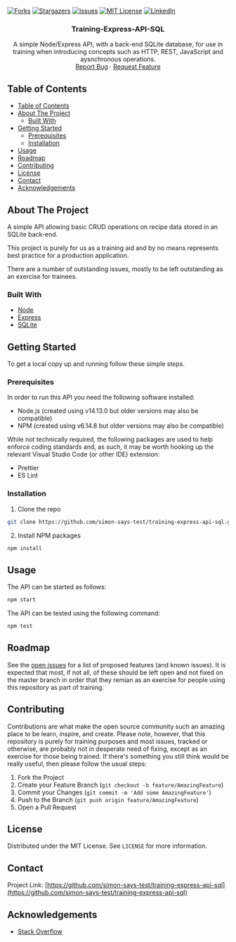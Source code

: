 <!--
*** README.md based on https://github.com/othneildrew/Best-README-Template
-->

<!-- PROJECT SHIELDS -->

[![Forks][forks-shield]][forks-url]
[![Stargazers][stars-shield]][stars-url]
[![Issues][issues-shield]][issues-url]
[![MIT License][license-shield]][license-url]
[![LinkedIn][linkedin-shield]][linkedin-url]

<!-- PROJECT LOGO
<br />
<p align="center">
  <a href="https://github.com/simon-says-test/training-express-api-sql">
    <img src="https://nodejs.org/static/images/logos/nodejs-new-pantone-black.ai" alt="Logo" width="122" height="75">
  </a>
-->
  <h3 align="center">Training-Express-API-SQL</h3>

  <p align="center">
    A simple Node/Express API, with a back-end SQLite database, for use in training when introducing concepts such as HTTP, REST, JavaScript and aysnchronous operations. 
    <br />
    <a href="https://github.com/simon-says-test/training-express-api-sql/issues">Report Bug</a>
    ·
    <a href="https://github.com/simon-says-test/training-express-api-sql/issues">Request Feature</a>
  </p>
</p>

<!-- TABLE OF CONTENTS -->

## Table of Contents

- [Table of Contents](#table-of-contents)
- [About The Project](#about-the-project)
  - [Built With](#built-with)
- [Getting Started](#getting-started)
  - [Prerequisites](#prerequisites)
  - [Installation](#installation)
- [Usage](#usage)
- [Roadmap](#roadmap)
- [Contributing](#contributing)
- [License](#license)
- [Contact](#contact)
- [Acknowledgements](#acknowledgements)

<!-- ABOUT THE PROJECT -->

## About The Project

A simple API allowing basic CRUD operations on recipe data stored in an SQLite back-end.

This project is purely for us as a training aid and by no means represents best practice for a production application.

There are a number of outstanding issues, mostly to be left outstanding as an exercise for trainees.

### Built With

- [Node](https://nodejs.org/)
- [Express](https://expressjs.com/)
- [SQLite](https://sqlite.org/)

<!-- GETTING STARTED -->

## Getting Started

To get a local copy up and running follow these simple steps.

### Prerequisites

In order to run this API you need the following software installed:

- Node.js (created using v14.13.0 but older versions may also be compatible)
- NPM (created using v6.14.8 but older versions may also be compatible)

While not technically required, the following packages are used to help enforce coding standards and, as such, it may be worth hooking up the relevant Visual Studio Code (or other IDE) extension:

- Prettier
- ES Lint

### Installation

1. Clone the repo

```sh
git clone https://github.com/simon-says-test/training-express-api-sql.git
```

2. Install NPM packages

```sh
npm install
```

<!-- USAGE EXAMPLES -->

## Usage

The API can be started as follows:

```sh
npm start
```

The API can be tested using the following command:

```sh
npm test
```

<!-- ROADMAP -->

## Roadmap

See the [open issues](https://github.com/simon-says-test/training-express-api-sql/issues) for a list of proposed features (and known issues). It is expected that most, if not all, of these should be left open and not fixed on the master branch in order that they remian as an exercise for people using this repository as part of training.

<!-- CONTRIBUTING -->

## Contributing

Contributions are what make the open source community such an amazing place to be learn, inspire, and create. Please note, however, that this repository is purely for training purposes and most issues, tracked or otherwise, are probably not in desperate need of fixing, except as an exercise for those being trained. If there's something you still think would be really useful, then please follow the usual steps:

1. Fork the Project
2. Create your Feature Branch (`git checkout -b feature/AmazingFeature`)
3. Commit your Changes (`git commit -m 'Add some AmazingFeature'`)
4. Push to the Branch (`git push origin feature/AmazingFeature`)
5. Open a Pull Request

<!-- LICENSE -->

## License

Distributed under the MIT License. See `LICENSE` for more information.

<!-- CONTACT -->

## Contact

Project Link: [https://github.com/simon-says-test/training-express-api-sql](https://github.com/simon-says-test/training-express-api-sql)

<!-- ACKNOWLEDGEMENTS -->

## Acknowledgements

- [Stack Overflow](https://stackoverflow.com)

<!-- MARKDOWN LINKS & IMAGES -->
<!-- https://www.markdownguide.org/basic-syntax/#reference-style-links -->

[forks-shield]: https://img.shields.io/github/forks/simon-says-test/training-express-api-sql?label=forks
[forks-url]: https://github.com/simon-says-test/training-express-api-sql/network/members
[stars-shield]: https://img.shields.io/github/stars/simon-says-test/training-express-api-sql
[stars-url]: https://github.com/simon-says-test/training-express-api-sql/stargazers
[issues-shield]: https://img.shields.io/github/issues/simon-says-test/training-express-api-sql
[issues-url]: https://github.com/simon-says-test/training-express-api-sql/issues
[license-shield]: https://img.shields.io/github/license/simon-says-test/training-express-api-sql
[license-url]: https://github.com/simon-says-test/training-express-api-sql/blob/master/LICENSE.txt
[linkedin-shield]: https://img.shields.io/badge/-LinkedIn-black.svg?style=flat-square&logo=linkedin&colorB=555
[linkedin-url]: https://linkedin.com/in/simon-thomas-5a521651

